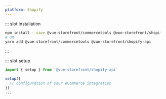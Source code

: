 ```yaml
---
platform: Shopify
---
```



<IncludeContent content-key="getting-started" />

<!-- Installation command -->
::: slot installation
```bash
npm install --save @vue-storefront/commercetools @vue-storefront/shopify-api
# OR
yarn add @vue-storefront/commercetools @vue-storefront/shopify-api
```
:::

::: slot setup
```js
import { setup } from '@vue-storefront/shopify-api'

setup({
  // configuration of your eCommerce integration
})
:::
